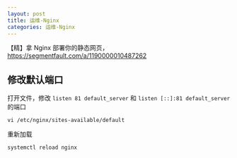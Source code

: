 ```yaml
---
layout: post
title: 运维-Nginx
categories: 运维-Nginx
---
```

【精】拿 Nginx 部署你的静态网页，<https://segmentfault.com/a/1190000010487262>

## 修改默认端口
打开文件，修改 `listen 81 default_server` 和 `listen [::]:81 default_server` 的端口
```
vi /etc/nginx/sites-available/default
```
重新加载
```
systemctl reload nginx
```